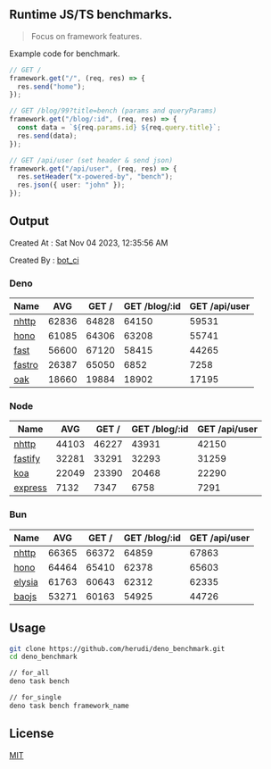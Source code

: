 ## Runtime JS/TS benchmarks.

> Focus on framework features.

Example code for benchmark.
```ts
// GET /
framework.get("/", (req, res) => {
  res.send("home");
});

// GET /blog/99?title=bench (params and queryParams)
framework.get("/blog/:id", (req, res) => {
  const data = `${req.params.id} ${req.query.title}`;
  res.send(data);
});

// GET /api/user (set header & send json)
framework.get("/api/user", (req, res) => {
  res.setHeader("x-powered-by", "bench");
  res.json({ user: "john" });
});
```

## Output
Created At : Sat Nov 04 2023, 12:35:56 AM

Created By : [bot_ci](https://github.com/herudi/deno_benchmarks/commits?author=github-actions%5Bbot%5D)


### Deno
|Name|AVG|GET /|GET /blog/:id|GET /api/user|
|----|----|----|----|----|
|[nhttp](https://github.com/nhttp/nhttp)|62836|64828|64150|59531|
|[hono](https://github.com/honojs/hono)|61085|64306|63208|55741|
|[fast](https://github.com/danteissaias/fast)|56600|67120|58415|44265|
|[fastro](https://github.com/fastrodev/fastro)|26387|65050|6852|7258|
|[oak](https://github.com/oakserver/oak)|18660|19884|18902|17195|
  


### Node
|Name|AVG|GET /|GET /blog/:id|GET /api/user|
|----|----|----|----|----|
|[nhttp](https://github.com/nhttp/nhttp)|44103|46227|43931|42150|
|[fastify](https://github.com/fastify/fastify)|32281|33291|32293|31259|
|[koa](https://github.com/koajs/koa)|22049|23390|20468|22290|
|[express](https://github.com/expressjs/express)|7132|7347|6758|7291|
  


### Bun
|Name|AVG|GET /|GET /blog/:id|GET /api/user|
|----|----|----|----|----|
|[nhttp](https://github.com/nhttp/nhttp)|66365|66372|64859|67863|
|[hono](https://github.com/honojs/hono)|64464|65410|62378|65603|
|[elysia](https://github.com/elysiajs/elysia)|61763|60643|62312|62335|
|[baojs](https://github.com/mattreid1/baojs)|53271|60163|54925|44726|
  



## Usage

```bash
git clone https://github.com/herudi/deno_benchmark.git
cd deno_benchmark

// for_all
deno task bench

// for_single
deno task bench framework_name
```

## License

[MIT](LICENSE)

